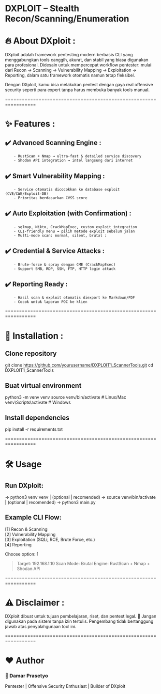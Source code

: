 DXPLOIT – Stealth Recon/Scanning/Enumeration
================================================================

# 🔥 About DXploit : 

DXploit adalah framework pentesting modern berbasis CLI yang menggabungkan tools canggih, akurat, dan stabil yang biasa digunakan para profesional.
Didesain untuk mempercepat workflow pentester: 
mulai dari Recon → Scanning → Vulnerability Mapping → Exploitation → Reporting, 
dalam satu framework otomatis namun tetap fleksibel.

Dengan DXploit, kamu bisa melakukan pentest dengan gaya real offensive security seperti para expert tanpa harus membuka banyak tools manual.

=================================================================

# ✨ Features :

## ✔️ Advanced Scanning Engine :
        - RustScan + Nmap → ultra-fast & detailed service discovery
        - Shodan API integration → intel langsung dari internet

## ✔️ Smart Vulnerability Mapping :
        - Service otomatis dicocokkan ke database exploit (CVE/CWE/Exploit-DB)
        - Prioritas berdasarkan CVSS score

## ✔️ Auto Exploitation (with Confirmation) :
        - sqlmap, Nikto, CrackMapExec, custom exploit integration
        - CLI-friendly menu → pilih metode exploit sebelum jalan
        - Multi-mode scan: normal, silent, brutal :

## ✔️ Credential & Service Attacks :
        - Brute-force & spray dengan CME (CrackMapExec)
        - Support SMB, RDP, SSH, FTP, HTTP login attack

## ✔️ Reporting Ready :
        - Hasil scan & exploit otomatis diexport ke Markdown/PDF
        - Cocok untuk laporan POC ke klien

=================================================================

# 🚀 Installation :

## Clone repository
git clone https://github.com/yourusername/DXPLOIT1_ScannerTools.git
cd DXPLOIT1_ScannerTools

## Buat virtual environment
python3 -m venv venv
source venv/bin/activate   # Linux/Mac
venv\Scripts\activate      # Windows

## Install dependencies
pip install -r requirements.txt

=================================================================

# 🛠️ Usage

## Run DXploit:
   -> python3 venv venv | (optional | recomended)
   -> source venv/bin/activate | (optional | recomended) 
   -> python3 main.py 

## Example CLI Flow:
[1] Recon & Scanning  
[2] Vulnerability Mapping  
[3] Exploitation (SQLi, RCE, Brute Force, etc.)  
[4] Reporting  

Choose option: 1
> Target: 192.168.1.10
> Scan Mode: Brutal
> Engine: RustScan + Nmap + Shodan API

=================================================================

# ⚠️ Disclaimer :

DXploit dibuat untuk tujuan pembelajaran, riset, dan pentest legal.
🚫 Jangan digunakan pada sistem tanpa izin tertulis.
Pengembang tidak bertanggung jawab atas penyalahgunaan tool ini.

=================================================================

# ❤️ Author
### 👤 Damar Prasetyo
Pentester | Offensive Security Enthusiast | Builder of DXploit